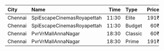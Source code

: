 | City    | Name                       |  Time | Type    | Price | Capacity | Booked |
| :------ | :------------------------- | ----: | :------ | ----: | -------: | -----: |
| Chennai | SpiEscapeCinemasRoyapettah | 11:30 | Elite   |  191₹ |       54 |     37 |
| Chennai | SpiEscapeCinemasRoyapettah | 11:30 | Budget  |   60₹ |        6 |      6 |
| Chennai | PvrVrMallAnnaNagar         | 18:30 | Classic |   60₹ |       15 |     14 |
| Chennai | PvrVrMallAnnaNagar         | 18:30 | Prime   |  191₹ |       78 |     52 |